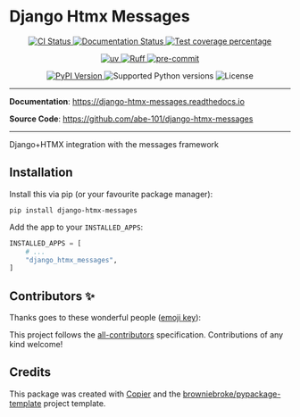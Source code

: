 # Django Htmx Messages

<p align="center">
  <a href="https://github.com/abe-101/django-htmx-messages/actions/workflows/ci.yml?query=branch%3Amain">
    <img src="https://img.shields.io/github/actions/workflow/status/abe-101/django-htmx-messages/ci.yml?branch=main&label=CI&logo=github&style=flat-square" alt="CI Status" >
  </a>
  <a href="https://django-htmx-messages.readthedocs.io">
    <img src="https://img.shields.io/readthedocs/django-htmx-messages.svg?logo=read-the-docs&logoColor=fff&style=flat-square" alt="Documentation Status">
  </a>
  <a href="https://codecov.io/gh/abe-101/django-htmx-messages">
    <img src="https://img.shields.io/codecov/c/github/abe-101/django-htmx-messages.svg?logo=codecov&logoColor=fff&style=flat-square" alt="Test coverage percentage">
  </a>
</p>
<p align="center">
  <a href="https://github.com/astral-sh/uv">
    <img src="https://img.shields.io/endpoint?url=https://raw.githubusercontent.com/astral-sh/uv/main/assets/badge/v0.json" alt="uv">
  </a>
  <a href="https://github.com/astral-sh/ruff">
    <img src="https://img.shields.io/endpoint?url=https://raw.githubusercontent.com/astral-sh/ruff/main/assets/badge/v2.json" alt="Ruff">
  </a>
  <a href="https://github.com/pre-commit/pre-commit">
    <img src="https://img.shields.io/badge/pre--commit-enabled-brightgreen?logo=pre-commit&logoColor=white&style=flat-square" alt="pre-commit">
  </a>
</p>
<p align="center">
  <a href="https://pypi.org/project/django-htmx-messages/">
    <img src="https://img.shields.io/pypi/v/django-htmx-messages.svg?logo=python&logoColor=fff&style=flat-square" alt="PyPI Version">
  </a>
  <img src="https://img.shields.io/pypi/pyversions/django-htmx-messages.svg?style=flat-square&logo=python&amp;logoColor=fff" alt="Supported Python versions">
  <img src="https://img.shields.io/pypi/l/django-htmx-messages.svg?style=flat-square" alt="License">
</p>

---

**Documentation**: <a href="https://django-htmx-messages.readthedocs.io" target="_blank">https://django-htmx-messages.readthedocs.io </a>

**Source Code**: <a href="https://github.com/abe-101/django-htmx-messages" target="_blank">https://github.com/abe-101/django-htmx-messages </a>

---

Django+HTMX integration with the messages framework

## Installation

Install this via pip (or your favourite package manager):

`pip install django-htmx-messages`

Add the app to your `INSTALLED_APPS`:

```python
INSTALLED_APPS = [
    # ...
    "django_htmx_messages",
]
```

## Contributors ✨

Thanks goes to these wonderful people ([emoji key](https://allcontributors.org/docs/en/emoji-key)):

<!-- prettier-ignore-start -->
<!-- ALL-CONTRIBUTORS-LIST:START - Do not remove or modify this section -->
<!-- markdownlint-disable -->
<!-- markdownlint-enable -->
<!-- ALL-CONTRIBUTORS-LIST:END -->
<!-- prettier-ignore-end -->

This project follows the [all-contributors](https://github.com/all-contributors/all-contributors) specification. Contributions of any kind welcome!

## Credits

This package was created with
[Copier](https://copier.readthedocs.io/) and the
[browniebroke/pypackage-template](https://github.com/browniebroke/pypackage-template)
project template.
